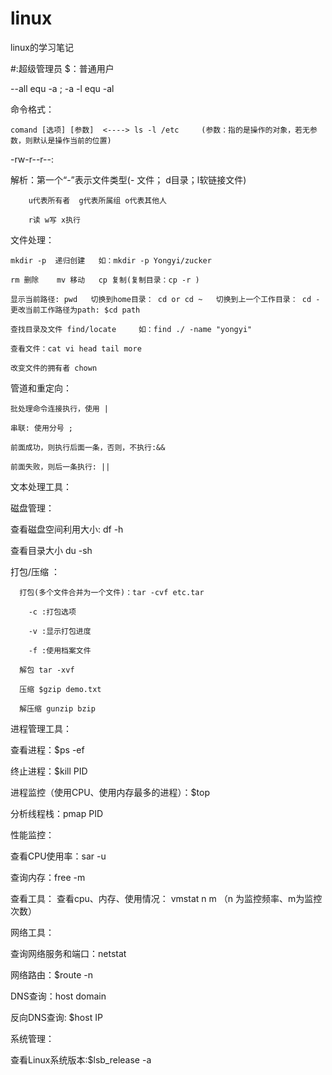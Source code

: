 # linux
linux的学习笔记

#:超级管理员   $：普通用户

--all  equ  -a   ;  -a -l  equ -al

命令格式：

    comand [选项] [参数]  <----> ls -l /etc     (参数：指的是操作的对象，若无参数，则默认是操作当前的位置)

-rw-r--r--:

  解析：第一个“-”表示文件类型(- 文件； d目录；l软链接文件)
  
        u代表所有者  g代表所属组 o代表其他人
        
        r读 w写 x执行
        
文件处理：

    mkdir -p  递归创建   如：mkdir -p Yongyi/zucker
    
    rm 删除    mv 移动   cp 复制(复制目录：cp -r )
    
    显示当前路径: pwd   切换到home目录： cd or cd ~   切换到上一个工作目录： cd -    更改当前工作路径为path: $cd path
    
    查找目录及文件 find/locate     如：find ./ -name "yongyi"
    
    查看文件：cat vi head tail more
    
    改变文件的拥有者 chown
    
管道和重定向：

    批处理命令连接执行，使用 |
    
    串联: 使用分号 ;
    
    前面成功，则执行后面一条，否则，不执行:&&
    
    前面失败，则后一条执行: ||
    
文本处理工具：

磁盘管理：

  查看磁盘空间利用大小: df -h
  
  查看目录大小 du -sh
  
  打包/压缩 ： 
  
      打包(多个文件合并为一个文件)：tar -cvf etc.tar  
      
        -c :打包选项
        
        -v :显示打包进度
        
        -f :使用档案文件
        
      解包 tar -xvf 
      
      压缩 $gzip demo.txt 
      
      解压缩 gunzip bzip
      
进程管理工具：

  查看进程：$ps -ef
  
  终止进程：$kill PID
  
  进程监控（使用CPU、使用内存最多的进程）：$top
  
  分析线程栈：pmap PID
  
性能监控：

  查看CPU使用率：sar -u
  
  查询内存：free -m
  
  查看工具： 查看cpu、内存、使用情况： vmstat n m （n 为监控频率、m为监控次数）
  
网络工具：

  查询网络服务和端口：netstat
  
  网络路由：$route -n
  
  DNS查询：host domain
  
  反向DNS查询: $host IP
  
系统管理：

  查看Linux系统版本:$lsb_release -a


